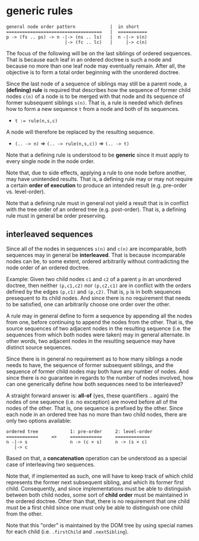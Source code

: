 
<!-- ======================================================================= -->
# generic rules

```
general node order pattern             |  in short
====================================   |  ===========
p -> (fs .. ps) -> n -|-> (ns .. ls)   |  n -|-> s(n)
                      |-> (fc .. lc)   |     |-> c(n)
```

The focus of the following will be on the last siblings of ordered sequences.
That is because each leaf in an ordered doctree is such a node and because no
more than one leaf node may eventually remain. After all, the objective is to
form a total order beginning with the unordered doctree.

Since the last node of a sequence of siblings may still be a parent node, a
**(defining) rule** is required that describes how the sequence of former
child nodes `c(n)` of a node is to be merged with that node and its sequence
of former subsequent siblings `s(n)`. That is, a rule is needed which defines
how to form a new sequence `t` from a node and both of its sequences.

* `t := rule(n,s,c)`

A node will therefore be replaced by the resulting sequence.

* `(.. -> n)` => `(.. -> rule(n,s,c))` => `(.. -> t)`

Note that a defining rule is understood to be **generic** since it must apply
to every single node in the node order.

Note that, due to side effects, applying a rule to one node before another,
may have unintended results. That is, a defining rule may or may not require
a certain **order of execution** to produce an intended result (e.g. pre-order
vs. level-order).

Note that a defining rule must in general not yield a result that is in conflict
with the tree order of an ordered tree (e.g. post-order). That is, a defining
rule must in general be order preserving.

<!-- ======================================================================= -->
## interleaved sequences

Since all of the nodes in sequences `s(n)` and `c(n)` are incomparable, both
sequences may in general be **interleaved**. That is because incomparable
nodes can be, to some extent, ordered arbitrarily without contradicting the
node order of an ordered doctree.

Example: Given two child nodes `c1` and `c2` of a parent `p` in an unordered
doctree, then neither `(p,c1,c2)` nor `(p,c2,c1)` are in conflict with the
orders defined by the edges `(p,c1)` and `(p,c2)`. That is, `p` is in both
sequences presequent to its child nodes. And since there is no requirement
that needs to be satisfied, one can arbitrarily choose one order over the
other.

A rule may in general define to form a sequence by appending all the nodes
from one, before continuing to append the nodes from the other. That is, the
source sequences of two adjacent nodes in the resulting sequence (i.e. the
sequences from which both nodes were taken) may in general alternate. In other
words, two adjacent nodes in the resulting sequence may have distinct source
sequences.

Since there is in general no requirement as to how many siblings a node needs
to have, the sequence of former subsequent siblings, and the sequence of former
child nodes may both have any number of nodes. And since there is no guarantee
in regards to the number of nodes involved, how can one generically define how
both sequences need to be interleaved?

A straight forward answer is: **all-of** (yes, these quantifiers .. again) the
nodes of one sequence (i.e. no exception) are moved before all of the nodes of
the other. That is, one sequence is prefixed by the other. Since each node in
an ordered tree has no more than two child nodes, there are only two options
available:

```
ordered tree            1: pre-order     2: level-order
============     =>     ============     =============
n -|-> s                n -> (c × s)     n -> (s × c)
   |-> c
```

Based on that, a **concatenation** operation can be understood as a special
case of interleaving two sequences.

Note that, if implemented as such, one will have to keep track of which child
represents the former next subsequent sibling, and which its former first
child. Consequently, and since implementations must be able to distinguish
between both child nodes, some sort of **child order** must be maintained in
the ordered doctree. Other than that, there is no requirement that one child
must be a first child since one must only be able to distinguish one child
from the other.

Note that this "order" is maintained by the DOM tree by using special names
for each child (i.e. `.firstChild` and `.nextSibling`).
